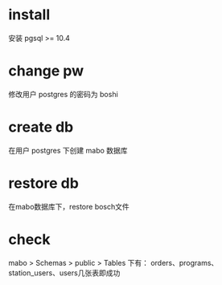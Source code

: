 # install
安装 pgsql >= 10.4
# change pw
修改用户 postgres 的密码为  boshi
# create db
在用户 postgres 下创建 mabo 数据库 
# restore db
在mabo数据库下，restore  bosch文件
# check
mabo > Schemas > public > Tables 下有： orders、programs、station_users、users几张表即成功